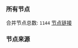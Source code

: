 ### 所有节点
合并节点总数: `1144`
[节点链接](https://raw.githubusercontent.com/rzhy1/11/master/sub/sub_merge_base64.txt)

### 节点来源
